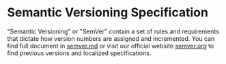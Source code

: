 # Semantic Versioning Specification

"Semantic Versioning" or "SemVer" contain a set of rules and requirements that dictate how version numbers are assigned and incremented. You can find full document in [semver.md](./semver.md) or visit our official website [semver.org](https://semver.org) to find previous versions and localized specifications.


